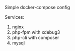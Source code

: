 Simple docker-compose config

Services:
1. nginx
2. php-fpm with xdebug3
3. php-cli with composer
4. mysql
